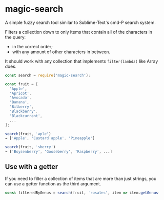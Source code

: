 # magic-search

A simple fuzzy search tool similar to Sublime-Text's cmd-P search system.

Filters a collection down to only items that contain all of the characters in the query:
* in the correct order;
* with any amount of other characters in between.

It should work with any collection that implements `filter(lambda)` like Array does.

```js
const search = require('magic-search');

const fruit = [
  'Apple',
  'Apricot',
  'Avocado',
  'Banana',
  'Bilberry',
  'Blackberry',
  'Blackcurrant',
  ...
];

```

```js
search(fruit, 'aple')
→ ['Apple', 'Custard apple', 'Pineapple']

search(fruit, 'sberry')
→ ['Boysenberry', 'Gooseberry', 'Raspberry', ...]
```

## Use with a getter

If you need to filter a collection of items that are more than just strings, you can use a getter function as the third argument.

```js
const filteredByGenus = search(fruit, 'rosales', item => item.getGenus())
```
